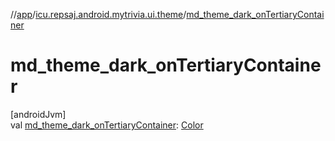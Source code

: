 //[app](../../index.md)/[icu.repsaj.android.mytrivia.ui.theme](index.md)/[md_theme_dark_onTertiaryContainer](md_theme_dark_on-tertiary-container.md)

# md_theme_dark_onTertiaryContainer

[androidJvm]\
val [md_theme_dark_onTertiaryContainer](md_theme_dark_on-tertiary-container.md): [Color](https://developer.android.com/reference/kotlin/androidx/compose/ui/graphics/Color.html)
